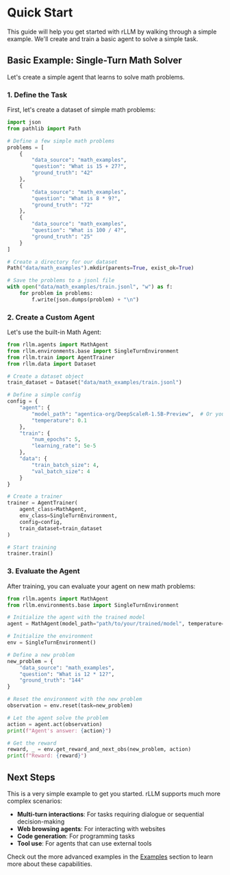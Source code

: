 # Quick Start

This guide will help you get started with rLLM by walking through a simple example. We'll create and train a basic agent to solve a simple task.

## Basic Example: Single-Turn Math Solver

Let's create a simple agent that learns to solve math problems.

### 1. Define the Task

First, let's create a dataset of simple math problems:

```python
import json
from pathlib import Path

# Define a few simple math problems
problems = [
    {
        "data_source": "math_examples",
        "question": "What is 15 + 27?",
        "ground_truth": "42"
    },
    {
        "data_source": "math_examples",
        "question": "What is 8 * 9?",
        "ground_truth": "72"
    },
    {
        "data_source": "math_examples",
        "question": "What is 100 / 4?",
        "ground_truth": "25"
    }
]

# Create a directory for our dataset
Path("data/math_examples").mkdir(parents=True, exist_ok=True)

# Save the problems to a jsonl file
with open("data/math_examples/train.jsonl", "w") as f:
    for problem in problems:
        f.write(json.dumps(problem) + "\n")
```

### 2. Create a Custom Agent

Let's use the built-in Math Agent:

```python
from rllm.agents import MathAgent
from rllm.environments.base import SingleTurnEnvironment
from rllm.train import AgentTrainer
from rllm.data import Dataset

# Create a dataset object
train_dataset = Dataset("data/math_examples/train.jsonl")

# Define a simple config
config = {
    "agent": {
        "model_path": "agentica-org/DeepScaleR-1.5B-Preview",  # Or your preferred model
        "temperature": 0.1
    },
    "train": {
        "num_epochs": 5,
        "learning_rate": 5e-5
    },
    "data": {
        "train_batch_size": 4,
        "val_batch_size": 4
    }
}

# Create a trainer
trainer = AgentTrainer(
    agent_class=MathAgent,
    env_class=SingleTurnEnvironment,
    config=config,
    train_dataset=train_dataset
)

# Start training
trainer.train()
```

### 3. Evaluate the Agent

After training, you can evaluate your agent on new math problems:

```python
from rllm.agents import MathAgent
from rllm.environments.base import SingleTurnEnvironment

# Initialize the agent with the trained model
agent = MathAgent(model_path="path/to/your/trained/model", temperature=0.1)

# Initialize the environment
env = SingleTurnEnvironment()

# Define a new problem
new_problem = {
    "data_source": "math_examples",
    "question": "What is 12 * 12?",
    "ground_truth": "144"
}

# Reset the environment with the new problem
observation = env.reset(task=new_problem)

# Let the agent solve the problem
action = agent.act(observation)
print(f"Agent's answer: {action}")

# Get the reward
reward, _ = env.get_reward_and_next_obs(new_problem, action)
print(f"Reward: {reward}")
```

## Next Steps

This is a very simple example to get you started. rLLM supports much more complex scenarios:

- **Multi-turn interactions**: For tasks requiring dialogue or sequential decision-making
- **Web browsing agents**: For interacting with websites
- **Code generation**: For programming tasks
- **Tool use**: For agents that can use external tools

Check out the more advanced examples in the [Examples](../examples/basic.md) section to learn more about these capabilities. 